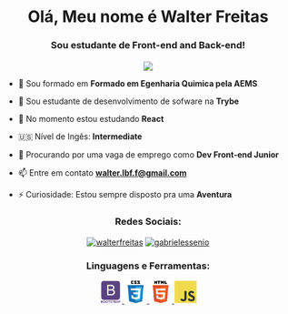 <h1 align="center">Olá, <dev/> Meu nome é Walter Freitas</h1>
<h3 align="center">Sou estudante de Front-end and Back-end!</h3>

<p align="center"><img align="center" src="https://i.pinimg.com/originals/e4/26/70/e426702edf874b181aced1e2fa5c6cde.gif"></p>


- 👋 Sou formado em **Formado em Egenharia Quimica pela AEMS**

- 🌱 Sou estudante de desenvolvimento de sofware na **Trybe** 

- 🔭 No momento estou estudando **React**

- 🇺🇸 Nível de Ingês: **Intermediate**

- 💼 Procurando por uma vaga de emprego como **Dev Front-end Junior**

- 📫 Entre em contato **walter.lbf.f@gmail.com**

- ⚡ Curiosidade: Estou sempre disposto pra uma **Aventura**




<h3 align="center">Redes Sociais:</h3>
<p align="center">
<a href="https://www.linkedin.com/in/walterlbfreitas/" target="blank"><img align="center" src="https://img.flaticon.com/icons/png/512/174/174857.png?size=1200x630f&pad=10,10,10,10&ext=png&bg=FFFFFFFF" alt="walterfreitas" height="30" width="40" /></a>
<a href="https://www.instagram.com/walterlbf/" target="blank"><img align="center" src="https://png.pngtree.com/element_our/md/20180626/md_5b321ca3631b8.jpg" alt="gabrielessenio" height="30" width="40" /></a>
</p>
<h3 align="center">Linguagens e Ferramentas:</h3>
<p align="center"> <a href="https://getbootstrap.com" target="_blank"> <img src="https://raw.githubusercontent.com/devicons/devicon/master/icons/bootstrap/bootstrap-plain-wordmark.svg" alt="bootstrap" width="40" height="40"/> </a> <a href="https://www.w3schools.com/css/" target="_blank"> <img src="https://raw.githubusercontent.com/devicons/devicon/master/icons/css3/css3-original-wordmark.svg" alt="css3" width="40" height="40"/> </a> <a href="https://www.w3.org/html/" target="_blank"> <img src="https://raw.githubusercontent.com/devicons/devicon/master/icons/html5/html5-original-wordmark.svg" alt="html5" width="40" height="40"/> </a> <a href="https://www.w3schools.com/js/DEFAULT.asp" target="_blank"> <img src="https://raw.githubusercontent.com/devicons/devicon/master/icons/javascript/javascript-original.svg" alt="javascript" width="40" height="40"/> </a></p> 
